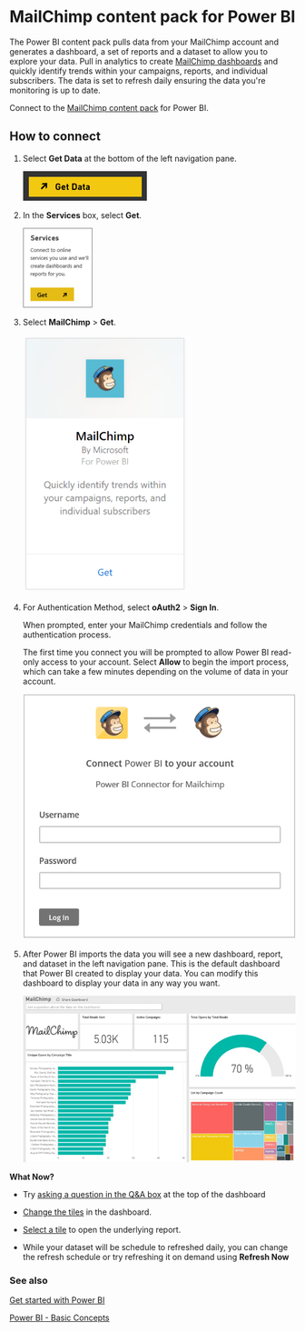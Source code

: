 <properties
   pageTitle="MailChimp content pack"
   description="MailChimp content pack for Power BI"
   services="powerbi"
   documentationCenter=""
   authors=”joeshoukry”
   manager="mblythe"
   backup=""
   editor=""
   tags=""
   qualityFocus="no"
   qualityDate=""/>

<tags
   ms.service="powerbi"
   ms.devlang="NA"
   ms.topic="article"
   ms.tgt_pltfrm="NA"
   ms.workload="powerbi"
   ms.date="08/26/2016"
   ms.author=”yshoukry”/>

# MailChimp content pack for Power&nbsp;BI

The Power BI content pack pulls data from your MailChimp account and generates a dashboard, a set of reports and a dataset to allow you to explore your data. Pull in analytics to create [MailChimp dashboards](https://powerbi.microsoft.com/integrations/mailchimp) and quickly identify trends within your campaigns, reports, and individual subscribers. The data is set to refresh daily ensuring the data you're monitoring is up to date.

Connect to the [MailChimp content pack](https://app.powerbi.com/getdata/services/mailchimp) for Power BI.

## How to connect

1. Select **Get Data** at the bottom of the left navigation pane.

	![](media/powerbi-content-pack-mailchimp/PBI_GetData.png)

2.  In the **Services** box, select **Get**.

	![](media/powerbi-content-pack-mailchimp/PBI_GetServices.png)

3.  Select **MailChimp** \> **Get**.

	![](media/powerbi-content-pack-mailchimp/mailchimp.png)

4. For Authentication Method, select **oAuth2** \> **Sign In**.

	When prompted, enter your MailChimp credentials and follow the authentication process.

	The first time you connect you will be prompted to allow Power BI read-only access to your account. Select **Allow** to begin the import process, which can take a few minutes depending on the volume of data in your account.

	![](media/powerbi-content-pack-mailchimp/Allow.PNG)

5.  After Power BI imports the data you will see a new dashboard, report, and dataset in the left navigation pane. This is the default dashboard that Power BI created to display your data. You can modify this dashboard to display your data in any way you want.

	![](media/powerbi-content-pack-mailchimp/PBI_MailChimpNewDash.png)

**What Now?**

- Try [asking a question in the Q&A box](powerbi-service-q-and-a.md) at the top of the dashboard

- [Change the tiles](powerbi-service-edit-a-tile-in-a-dashboard.md) in the dashboard.

- [Select a tile](powerbi-service-dashboard-tiles.md) to open the underlying report.

- While your dataset will be schedule to refreshed daily, you can change the refresh schedule or try refreshing it on demand using **Refresh Now**


### See also

[Get started with Power BI](powerbi-service-get-started.md)

[Power BI - Basic Concepts](powerbi-service-basic-concepts.md)